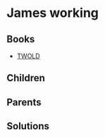 # James working

## Books

* [TWOLD](../books/twold.md)

## Children



## Parents



## Solutions

